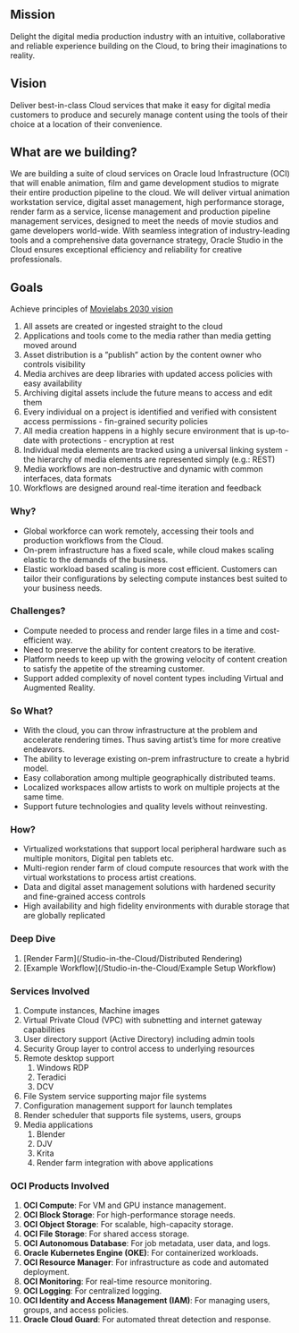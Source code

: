 ## Mission
Delight the digital media production industry with an intuitive, collaborative and reliable experience building on the Cloud, to bring their imaginations to reality. 

## Vision
Deliver best-in-class Cloud services that make it easy for digital media customers to produce and securely manage content using the tools of their choice at a location of their convenience.

## What are we building?
We are building a suite of cloud services on Oracle loud Infrastructure (OCI) that will enable animation, film and game development studios to migrate their entire production pipeline to the cloud. We will deliver virtual animation workstation service, digital asset management, high performance storage, render farm as a service, license management and production pipeline management services, designed to meet the needs of movie studios and game developers world-wide. With seamless integration of industry-leading tools and a comprehensive data governance strategy, Oracle Studio in the Cloud ensures exceptional efficiency and reliability for creative professionals.

## Goals
Achieve principles of [Movielabs 2030 vision](https://movielabs.com/production-technology/the-2030-vision/)
1. All assets are created or ingested straight to the cloud
2. Applications and tools come to the media rather than media getting moved around
3. Asset distribution is a ”publish” action by the content owner who controls visibility
4. Media archives are deep libraries with updated access policies with easy availability
5. Archiving digital assets include the future means to access and edit them
6. Every individual on a project is identified and verified with consistent access permissions - fin-grained security policies
7. All media creation happens in a highly secure environment that is up-to-date with protections - encryption at rest
8. Individual media elements are tracked using a universal linking system - the hierarchy of media elements are represented simply (e.g.: REST)
9. Media workflows are non-destructive and dynamic with common interfaces, data formats
10. Workflows are designed around real-time iteration and feedback

### Why?
* Global workforce can work remotely, accessing their tools and production workflows from the Cloud.
* On-prem infrastructure has a fixed scale, while cloud makes scaling elastic to the demands of the business.
* Elastic workload based scaling is more cost efficient. Customers can tailor their configurations by selecting compute instances best suited to your business needs.

### Challenges?
* Compute needed to process and render large files in a time and cost-efficient way.
* Need to preserve the ability for content creators to be iterative.
* Platform needs to keep up with the growing velocity of content creation to satisfy  the appetite of the streaming customer.
* Support added complexity of novel content types including Virtual and Augmented Reality.

### So What?
* With the cloud, you can throw infrastructure at the problem and accelerate rendering times. Thus saving artist’s time for more creative endeavors.
* The ability to leverage existing on-prem infrastructure to create a hybrid model.
* Easy collaboration among multiple geographically distributed teams.
* Localized workspaces allow artists to work on multiple projects at the same time.
* Support future technologies and quality levels without reinvesting.

### How?
* Virtualized workstations that support local peripheral hardware such as multiple monitors, Digital pen tablets etc.
* Multi-region render farm of cloud compute resources that work with the virtual workstations to process artist creations.
* Data and digital asset management solutions with hardened security and fine-grained access controls
* High availability and high fidelity environments with durable storage that are globally replicated

### Deep Dive
1. [Render Farm](/Studio-in-the-Cloud/Distributed Rendering)
2. [Example Workflow](/Studio-in-the-Cloud/Example Setup Workflow)

### Services Involved
1. Compute instances, Machine images
2. Virtual Private Cloud (VPC) with subnetting and internet gateway capabilities
3. User directory support (Active Directory) including admin tools
4. Security Group layer to control access to underlying resources
5. Remote desktop support
	1. Windows RDP
	2. Teradici
	3. DCV
6. File System service supporting major file systems
7. Configuration management support for launch templates
8. Render scheduler that supports file systems, users, groups
9. Media applications
	1. Blender
	2. DJV
	3. Krita
	4. Render farm integration with above applications

### OCI Products Involved
1. **OCI Compute**: For VM and GPU instance management.
2. **OCI Block Storage**: For high-performance storage needs.
3. **OCI Object Storage**: For scalable, high-capacity storage.
4. **OCI File Storage**: For shared access storage.
5. **OCI Autonomous Database**: For job metadata, user data, and logs.
6. **Oracle Kubernetes Engine (OKE)**: For containerized workloads.
7. **OCI Resource Manager**: For infrastructure as code and automated deployment.
8. **OCI Monitoring**: For real-time resource monitoring.
9. **OCI Logging**: For centralized logging.
10. **OCI Identity and Access Management (IAM)**: For managing users, groups, and access policies.
11. **Oracle Cloud Guard**: For automated threat detection and response.

